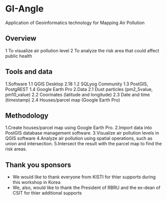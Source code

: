 # GI-Angle

Application of Geoinformatics technology for Mapping Air Pollution

## Overview

1 To visualize air pollution level
2 To analyze the risk area that could affect public health

## Tools and data

1.Software
       1.1 QGIS Desktop 2.18
       1.2 SQLyog Community
       1.3 PostGIS, PostgREST
       1.4 Google Earth Pro
2.Data
       2.1 Dust particles (pm2_5value, pm10_value)
       2.2 Coorinates (latitude and longitude)
       2.3 Date and time (timestamp)
       2.4 Houses/parcel map (Google Earth Pro)

## Methodology

1.Create houses/parcel map using Google Earth Pro.
2.Import data into PostGIS database management software.
3.Visualize air pollution levels in QGIS software
4.Analyze air pollution using spatial operations, such as union and intersection.
5.Intersect the result with the parcel map to find the risk areas.

## Thank you sponsors

* We would like to thank everyone from KISTI for thier supports during this workshop in Korea
* We, also, would like to thank the President of RBRU and the ex-dean of CSIT for thier additional supports
